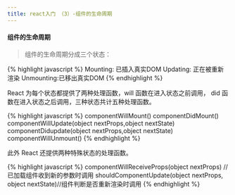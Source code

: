 ```yaml
---
title: react入门 （3）-组件的生命周期
---
```


#### 组件的生命周期
>组件的生命周期分成三个状态：

{% highlight javascript %}
Mounting: 已插入真实DOM
Updating: 正在被重新渲染
Unmounting:已移出真实DOM
{% endhighlight %}

React 为每个状态都提供了两种处理函数，will 函数在进入状态之前调用， did 函数在进入状态之后调用，三种状态共计五种处理函数。

{% highlight javascript %}
componentWillMount()
componentDidMount()
componentWillUpdate(object nextProps,object nextState)
componentDidupdate(object nextProps,object nextState)
componentWillUnmount()
{% endhighlight %}

此外 React 还提供两种特殊状态的处理函数。

{% highlight javascript %}
componentWillReceiveProps(object nextProps) //已加载组件收到新的参数时调用
shouldComponentUpdate(object nextProps, object nextState)//组件判断是否重新渲染时调用
{% endhighlight %}




